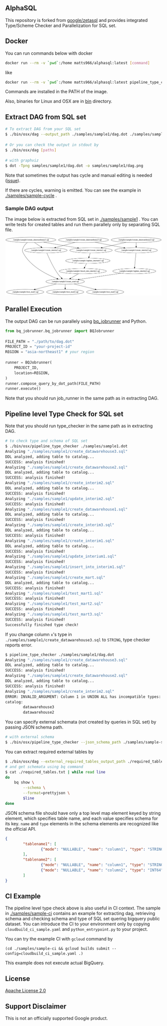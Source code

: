 ## AlphaSQL

This repository is forked from [google/zetasql](https://github.com/google/zetasql) and provides integrated Type/Scheme Checker and Parallelization for SQL set.

## Docker

You can run commands below with docker

```bash
docker run --rm -v `pwd`:/home matts966/alphasql:latest [command]
```

like

```bash
docker run --rm -v `pwd`:/home matts966/alphasql:latest pipeline_type_checker ./samples/sample1/dag.dot
```

Commands are installed in the PATH of the image.

Also, binaries for Linux and OSX are in [bin](./bin) directory.

## Extract DAG from SQL set

```bash
# To extract DAG from your SQL set
$ ./bin/osx/dag --output_path ./samples/sample1/dag.dot ./samples/sample1/

# Or you can check the output in stdout by
$ ./bin/osx/dag [paths]

# with graphviz
$ dot -Tpng samples/sample1/dag.dot -o samples/sample1/dag.png
```

Note that sometimes the output has cycle and manual editing is needed ([issue](https://github.com/Matts966/alphasql/issues/2)).

If there are cycles, warning is emitted. You can see the example in [./samples/sample-cycle](./samples/sample-cycle) .

### Sample DAG output

The image below is extracted from SQL set in [./samples/sample1](./samples/sample1) . You can write tests for created tables and run them parallely only by separating SQL file.

![dag.dot](samples/sample1/dag.png)

## Parallel Execution

The output DAG can be run parallely using [bq_jobrunner](https://github.com/tsintermax/bq_jobrunner) and Python.

```Python
from bq_jobrunner.bq_jobrunner import BQJobrunner

FILE_PATH = "./path/to/dag.dot"
PROJECT_ID = "your-project-id"
REGION = "asia-northeast1" # your region

runner = BQJobrunner(
    PROJECT_ID,
    location=REGION,
)
runner.compose_query_by_dot_path(FILE_PATH)
runner.execute()
```

Note that you should run job_runner in the same path as in extracting DAG.

## Pipeline level Type Check for SQL set

Note that you should run type_checker in the same path as in extracting DAG.

```bash
# to check type and schema of SQL set
$ ./bin/osx/pipeline_type_checker ./samples/sample1.dot
Analyzing "./samples/sample1/create_datawarehouse3.sql"
DDL analyzed, adding table to catalog...
SUCCESS: analysis finished!
Analyzing "./samples/sample1/create_datawarehouse2.sql"
DDL analyzed, adding table to catalog...
SUCCESS: analysis finished!
Analyzing "./samples/sample1/create_interim2.sql"
DDL analyzed, adding table to catalog...
SUCCESS: analysis finished!
Analyzing "./samples/sample1/update_interim2.sql"
SUCCESS: analysis finished!
Analyzing "./samples/sample1/create_datawarehouse1.sql"
DDL analyzed, adding table to catalog...
SUCCESS: analysis finished!
Analyzing "./samples/sample1/create_interim3.sql"
DDL analyzed, adding table to catalog...
SUCCESS: analysis finished!
Analyzing "./samples/sample1/create_interim1.sql"
DDL analyzed, adding table to catalog...
SUCCESS: analysis finished!
Analyzing "./samples/sample1/update_interium1.sql"
SUCCESS: analysis finished!
Analyzing "./samples/sample1/insert_into_interim1.sql"
SUCCESS: analysis finished!
Analyzing "./samples/sample1/create_mart.sql"
DDL analyzed, adding table to catalog...
SUCCESS: analysis finished!
Analyzing "./samples/sample1/test_mart1.sql"
SUCCESS: analysis finished!
Analyzing "./samples/sample1/test_mart2.sql"
SUCCESS: analysis finished!
Analyzing "./samples/sample1/test_mart3.sql"
SUCCESS: analysis finished!
Successfully finished type check!
```

If you change column `x`'s type in `./samples/sample1/create_datawarehouse3.sql` to `STRING`, type checker reports error.

```bash
$ pipeline_type_checker ./samples/sample1/dag.dot
Analyzing "./samples/sample1/create_datawarehouse3.sql"
DDL analyzed, adding table to catalog...
SUCCESS: analysis finished!
Analyzing "./samples/sample1/create_datawarehouse2.sql"
DDL analyzed, adding table to catalog...
SUCCESS: analysis finished!
Analyzing "./samples/sample1/create_interim2.sql"
ERROR: INVALID_ARGUMENT: Column 1 in UNION ALL has incompatible types: INT64, STRING [at ./samples/sample1/create_interim2.sql:7:1]
catalog:
        datawarehouse3
        datawarehouse2
```

You can specify external schemata (not created by queries in SQL set) by passing JSON schema path.

```bash
# with external schema
$ ./bin/osx/pipeline_type_checker --json_schema_path ./samples/sample-schema.json ./samples/sample1/dag.dot
```

You can extract required external tables by

```bash
$ ./bin/osx/dag --external_required_tables_output_path ./required_tables.txt {./path/to/sqls}
# and get schemata using bq command
$ cat ./required_tables.txt | while read line
do
    bq show \
        --schema \
        --format=prettyjson \
        $line
done
```

JSON schema file should have only a top level map element keyed by string element, which specifies table name, and each value specifies schema for its key. `name` and `type` elements in the schema elements are recognized like the official API.

```json
{
        "tablename1": [
                {"mode": "NULLABLE", "name": "column1", "type": "STRING", "description": null}
        ],
        "tablename2": [
                {"mode": "NULLABLE", "name": "column1", "type": "STRING", "description": null},
                {"mode": "NULLABLE", "name": "column2", "type": "INT64", "description": null}
        ]
}
```

## CI Example

The pipeline level type check above is also useful in CI context. The sample in [./samples/sample-ci](./samples/sample-ci) contains an example for extracting dag, retrieving schema and checking schema and type of SQL set quering bigquery public dataset. You can introduce the CI to your environment only by copying `cloudbuild_ci_sample.yaml` and `python_entrypoint.py` to your project.

You can try the example CI with `gcloud` command by

```
(cd ./samples/sample-ci && gcloud builds submit --config=cloudbuild_ci_sample.yaml .)
```

This example does not execute actual BigQuery.

## License

[Apache License 2.0](LICENSE)

## Support Disclaimer
This is not an officially supported Google product.

